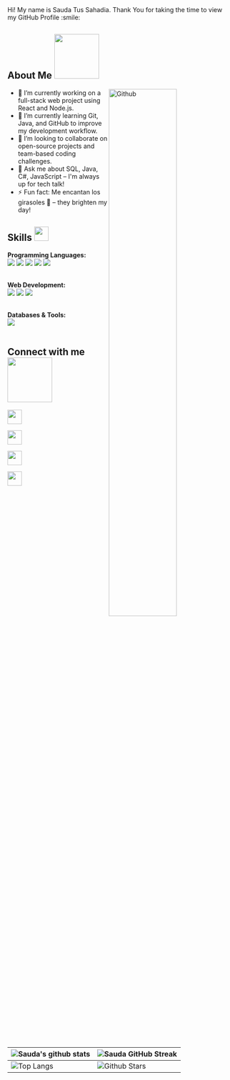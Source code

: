 <div size="20px"> Hi! My name is Sauda Tus Sahadia. Thank You for taking the time to view my GitHub Profile :smile: 
</div>
<h2> About Me <img src="https://media0.giphy.com/media/KDDpcKigbfFpnejZs6/giphy.gif?cid=ecf05e47oy6f4zjs8g1qoiystc56cu7r9tb8a1fe76e05oty&amp;rid=giphy.gif" width="100px"></h2>
<img width="55%" align="right" alt="Github" src="https://raw.githubusercontent.com/onimur/.github/master/.resources/git-header.svg">
<ul>
  <li>
    🔭 I’m currently working on a full-stack web project using React and Node.js.
  </li>
  <li>
    🌱 I’m currently learning Git, Java, and GitHub to improve my development workflow.
  </li>
  <li>
    👯 I’m looking to collaborate on open-source projects and team-based coding challenges.
  </li>
  <li>
    💬 Ask me about SQL, Java, C#, JavaScript – I'm always up for tech talk!
  </li>
  <li>
    ⚡ Fun fact: Me encantan los girasoles 🌻 – they brighten my day!
  </li>
</ul>
<h2> Skills <img src="https://media2.giphy.com/media/QssGEmpkyEOhBCb7e1/giphy.gif?cid=ecf05e47a0n3gi1bfqntqmob8g9aid1oyj2wr3ds3mg700bl&amp;rid=giphy.gif" width="32px"> </h2>

<!-- Programming Languages -->
<strong>Programming Languages:</strong><br>
<img src="https://img.shields.io/badge/Python-3776AB?style=for-the-badge&logo=python&logoColor=white"/>
<img src="https://img.shields.io/badge/JavaScript-F7DF1E?style=for-the-badge&logo=javascript&logoColor=black"/>
<img src="https://img.shields.io/badge/C-00599C?style=for-the-badge&logo=c&logoColor=white"/>
<img src="https://img.shields.io/badge/C++-00599C?style=for-the-badge&logo=c%2B%2B&logoColor=white"/>
<img src="https://img.shields.io/badge/Java-007396?style=for-the-badge&logo=java&logoColor=white"/>
<br><br>

<!-- Web Development -->
<strong>Web Development:</strong><br>
<img src="https://img.shields.io/badge/HTML5-E34F26?style=for-the-badge&logo=html5&logoColor=white"/>
<img src="https://img.shields.io/badge/CSS3-1572B6?style=for-the-badge&logo=css3&logoColor=white"/>
<img src="https://img.shields.io/badge/React-20232A?style=for-the-badge&logo=react&logoColor=61DAFB"/>
<br><br>

<!-- Databases & Tools -->
<strong>Databases & Tools:</strong><br>
<img src="https://img.shields.io/badge/SQLite-003B57?style=for-the-badge&logo=sqlite&logoColor=white"/>
<br><br>

<!-- Frameworks & Libraries
<strong>Frameworks & Libraries:</strong><br>
<img src="https://img.shields.io/badge/Scikit--Learn-F7931E?style=for-the-badge&logo=scikit-learn&logoColor=white"/>
<img src="https://img.shields.io/badge/PyTorch-EE4C2C?style=for-the-badge&logo=pytorch&logoColor=white"/>
<br><br> -->

<h2> Connect with me <img src="https://raw.githubusercontent.com/ShahriarShafin/ShahriarShafin/main/Assets/handshake.gif" width="100px"> </h2>

<a href="https://www.linkedin.com/in/aditya-deshmukh-561a371a8"> <img width="32px" align="center" src="https://raw.githubusercontent.com/rahulbanerjee26/githubAboutMeGenerator/main/icons/linked-in-alt.svg"></a> 

<a href="https://www.twitter.com/NoobCoder07"> <img width="32px" align="center" src="https://raw.githubusercontent.com/rahulbanerjee26/githubAboutMeGenerator/main/icons/twitter.svg"></a> 

<a href="https://medium.com/@adityadeshmukh7350"> <img width="32px" align="center" src="https://raw.githubusercontent.com/rahulbanerjee26/githubAboutMeGenerator/main/icons/medium.svg"></a> 



<a href="https://www.github.com/Aditya664"> <img width="32px" align="center" src="https://raw.githubusercontent.com/rahulbanerjee26/githubAboutMeGenerator/main/icons/github.svg"></a>
<br>
<br>
  <br>



<table><thead><tr><th><img src="https://github-readme-stats.vercel.app/api?username=SaudaTusSahadia&amp;show_icons=true&amp;theme=tokyonight" alt="Sauda's github stats"></th><th><img src="https://github-readme-streak-stats.herokuapp.com/?user=SaudaTusSahadia&amp;theme=tokyonight" alt="Sauda GitHub Streak"></th></tr></thead><tbody><tr><td><img src="https://github-readme-stats.vercel.app/api/top-langs/?username=SaudaTusSahadia&amp;theme=tokyonight" alt="Top Langs"></td><td><img src="https://github-readme-stats.vercel.app/api?username=SaudaTusSahadia&amp;show_icons=true&amp;locale=en&amp;count_private=true&amp;hide_rank=true&amp;custom_title=My%20GitHub%20Stats&amp;disable_animations=true&amp;theme=tokyonight" alt="Github Stars"></td></tr></tbody></table>
